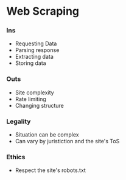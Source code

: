 # Web Scraping

### Ins
- Requesting Data
- Parsing response
- Extracting data
- Storing data

### Outs
- Site complexity
- Rate limiting
- Changing structure

### Legality
- Situation can be complex
- Can vary by juristiction and the site's ToS

### Ethics
- Respect the site's robots.txt 